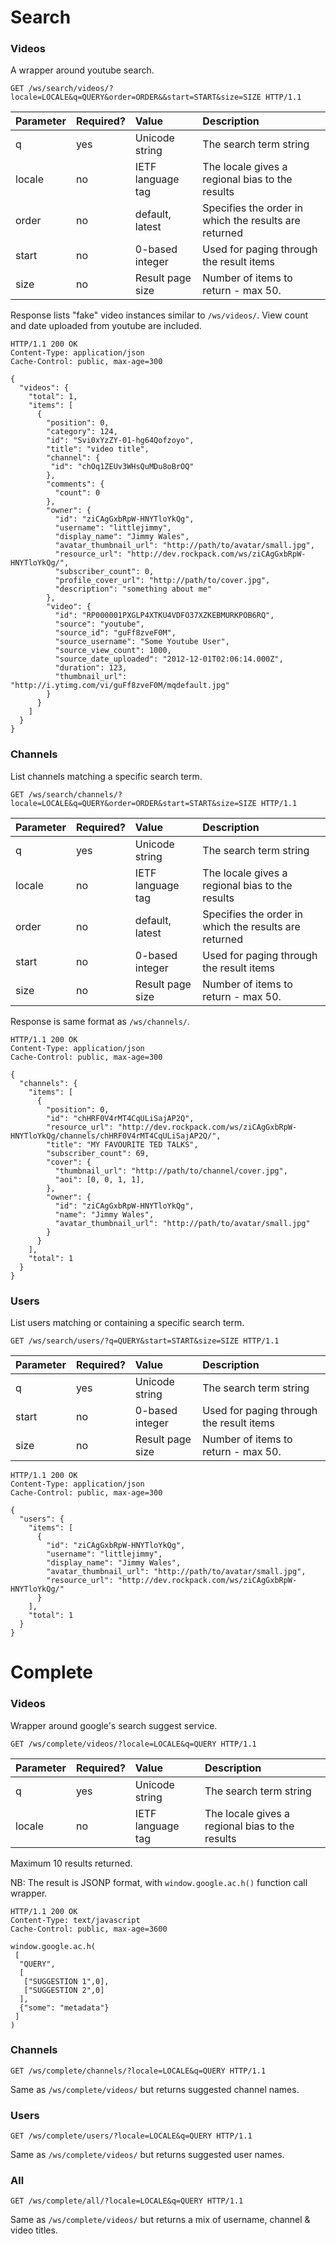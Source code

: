 Search
======

### Videos

A wrapper around youtube search.

```http
GET /ws/search/videos/?locale=LOCALE&q=QUERY&order=ORDER&&start=START&size=SIZE HTTP/1.1
```

Parameter      | Required? | Value             | Description
:------------- | :-------- | :---------------- | :----------
q              | yes       | Unicode string    | The search term string
locale         | no        | IETF language tag | The locale gives a regional bias to the results
order          | no        | default, latest   | Specifies the order in which the results are returned
start          | no        | 0-based integer   | Used for paging through the result items
size           | no        | Result page size  | Number of items to return - max 50.

Response lists "fake" video instances similar to `/ws/videos/`.
View count and date uploaded from youtube are included.

```http
HTTP/1.1 200 OK
Content-Type: application/json
Cache-Control: public, max-age=300

{
  "videos": {
    "total": 1,
    "items": [
      {
        "position": 0,
        "category": 124,
        "id": "Svi0xYzZY-01-hg64Qofzoyo",
        "title": "video title",
        "channel": {
         "id": "chOq1ZEUv3WHsQuMDu8oBrOQ"
        },
        "comments": {
          "count": 0
        },
        "owner": {
          "id": "ziCAgGxbRpW-HNYTloYkQg",
          "username": "littlejimmy",
          "display_name": "Jimmy Wales",
          "avatar_thumbnail_url": "http://path/to/avatar/small.jpg",
          "resource_url": "http://dev.rockpack.com/ws/ziCAgGxbRpW-HNYTloYkQg/",
          "subscriber_count": 0,
          "profile_cover_url": "http://path/to/cover.jpg",
          "description": "something about me"
        },
        "video": {
          "id": "RP000001PXGLP4XTKU4VDFO37XZKEBMURKPOB6RQ",
          "source": "youtube",
          "source_id": "guFf8zveF0M",
          "source_username": "Some Youtube User",
          "source_view_count": 1000,
          "source_date_uploaded": "2012-12-01T02:06:14.000Z",
          "duration": 123,
          "thumbnail_url": "http://i.ytimg.com/vi/guFf8zveF0M/mqdefault.jpg"
        }
      }
    ]
  }
}
```

### Channels

List channels matching a specific search term.

```http
GET /ws/search/channels/?locale=LOCALE&q=QUERY&order=ORDER&start=START&size=SIZE HTTP/1.1
```

Parameter      | Required? | Value             | Description
:------------- | :-------- | :---------------- | :----------
q              | yes       | Unicode string    | The search term string
locale         | no        | IETF language tag | The locale gives a regional bias to the results
order          | no        | default, latest   | Specifies the order in which the results are returned
start          | no        | 0-based integer   | Used for paging through the result items
size           | no        | Result page size  | Number of items to return - max 50.

Response is same format as `/ws/channels/`.

```http
HTTP/1.1 200 OK
Content-Type: application/json
Cache-Control: public, max-age=300

{
  "channels": {
    "items": [
      {
        "position": 0,
        "id": "chHRF0V4rMT4CqULiSajAP2Q",
        "resource_url": "http://dev.rockpack.com/ws/ziCAgGxbRpW-HNYTloYkQg/channels/chHRF0V4rMT4CqULiSajAP2Q/",
        "title": "MY FAVOURITE TED TALKS",
        "subscriber_count": 69,
        "cover": {
          "thumbnail_url": "http://path/to/channel/cover.jpg",
          "aoi": [0, 0, 1, 1],
        },
        "owner": {
          "id": "ziCAgGxbRpW-HNYTloYkQg",
          "name": "Jimmy Wales",
          "avatar_thumbnail_url": "http://path/to/avatar/small.jpg"
        }
      }
    ],
    "total": 1
  }
}
```

### Users

List users matching or containing a specific search term.

```http
GET /ws/search/users/?q=QUERY&start=START&size=SIZE HTTP/1.1
```

Parameter      | Required? | Value             | Description
:------------- | :-------- | :---------------- | :----------
q              | yes       | Unicode string    | The search term string
start          | no        | 0-based integer   | Used for paging through the result items
size           | no        | Result page size  | Number of items to return - max 50.

```http
HTTP/1.1 200 OK
Content-Type: application/json
Cache-Control: public, max-age=300

{
  "users": {
    "items": [
      {
        "id": "ziCAgGxbRpW-HNYTloYkQg",
        "username": "littlejimmy",
        "display_name": "Jimmy Wales",
        "avatar_thumbnail_url": "http://path/to/avatar/small.jpg",
        "resource_url": "http://dev.rockpack.com/ws/ziCAgGxbRpW-HNYTloYkQg/"
      }
    ],
    "total": 1
  }
}

```

Complete
========

### Videos

Wrapper around google's search suggest service.

```http
GET /ws/complete/videos/?locale=LOCALE&q=QUERY HTTP/1.1
```

Parameter      | Required? | Value             | Description
:------------- | :-------- | :---------------- | :----------
q              | yes       | Unicode string    | The search term string
locale         | no        | IETF language tag | The locale gives a regional bias to the results

Maximum 10 results returned.

NB: The result is JSONP format, with `window.google.ac.h()` function call wrapper.

```http
HTTP/1.1 200 OK
Content-Type: text/javascript
Cache-Control: public, max-age=3600

window.google.ac.h(
 [
  "QUERY",
  [
   ["SUGGESTION 1",0],
   ["SUGGESTION 2",0]
  ],
  {"some": "metadata"}
 ]
)
```

### Channels

```http
GET /ws/complete/channels/?locale=LOCALE&q=QUERY HTTP/1.1
```

Same as `/ws/complete/videos/` but returns suggested channel names.

### Users

```http
GET /ws/complete/users/?locale=LOCALE&q=QUERY HTTP/1.1
```

Same as `/ws/complete/videos/` but returns suggested user names.


### All

```http
GET /ws/complete/all/?locale=LOCALE&q=QUERY HTTP/1.1
```

Same as `/ws/complete/videos/` but returns a mix of username, channel & video titles.
